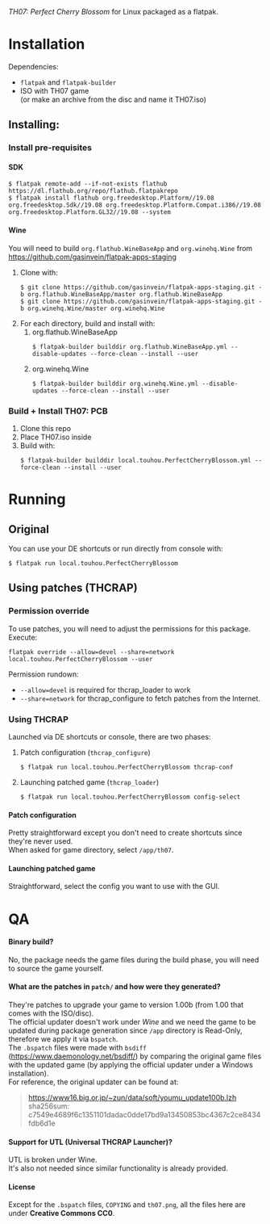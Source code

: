 _TH07: Perfect Cherry Blossom_ for Linux packaged as a flatpak.  

# Installation
Dependencies:

  - `flatpak` and `flatpak-builder`
  - ISO with TH07 game  
    (or make an archive from the disc and name it TH07.iso)

## Installing:
### Install pre-requisites
#### SDK
```
$ flatpak remote-add --if-not-exists flathub https://dl.flathub.org/repo/flathub.flatpakrepo
$ flatpak install flathub org.freedesktop.Platform//19.08 org.freedesktop.Sdk//19.08 org.freedesktop.Platform.Compat.i386//19.08 org.freedesktop.Platform.GL32//19.08 --system
```
#### Wine
You will need to build `org.flathub.WineBaseApp` and `org.winehq.Wine` from <https://github.com/gasinvein/flatpak-apps-staging>

1. Clone with:
   ```
   $ git clone https://github.com/gasinvein/flatpak-apps-staging.git -b org.flathub.WineBaseApp/master org.flathub.WineBaseApp
   $ git clone https://github.com/gasinvein/flatpak-apps-staging.git -b org.winehq.Wine/master org.winehq.Wine
   ```
2. For each directory, build and install with:
    1. org.flathub.WineBaseApp
       ```
       $ flatpak-builder builddir org.flathub.WineBaseApp.yml --disable-updates --force-clean --install --user
       ```
    2. org.winehq.Wine
       ```
       $ flatpak-builder builddir org.winehq.Wine.yml --disable-updates --force-clean --install --user
       ```

### Build + Install TH07: PCB
1. Clone this repo
2. Place TH07.iso inside
3. Build with:
   ```
   $ flatpak-builder builddir local.touhou.PerfectCherryBlossom.yml --force-clean --install --user
   ```

# Running
## Original
You can use your DE shortcuts or run directly from console with:
```
$ flatpak run local.touhou.PerfectCherryBlossom
```

## Using patches (THCRAP)

### Permission override
To use patches, you will need to adjust the permissions for this package.  
Execute:
```
flatpak override --allow=devel --share=network local.touhou.PerfectCherryBlossom --user
```

Permission rundown:

  - `--allow=devel` is required for thcrap_loader to work
  - `--share=network` for thcrap_configure to fetch patches from the Internet.

### Using THCRAP
Launched via DE shortcuts or console, there are two phases:

  1. Patch configuration (`thcrap_configure`)
     ```
     $ flatpak run local.touhou.PerfectCherryBlossom thcrap-conf
     ```
  2. Launching patched game (`thcrap_loader`)
     ```
     $ flatpak run local.touhou.PerfectCherryBlossom config-select
     ```

#### Patch configuration
Pretty straightforward except you don't need to create shortcuts since they're never used.  
When asked for game directory, select `/app/th07`.

#### Launching patched game
Straightforward, select the config you want to use with the GUI.

# QA
#### Binary build?  
No, the package needs the game files during the build phase, you will need to source the game yourself.

#### What are the patches in `patch/` and how were they generated?
They're patches to upgrade your game to version 1.00b (from 1.00 that comes with the ISO/disc).  
The official updater doesn't work under _Wine_ and we need the game to be updated during package generation
since `/app` directory is Read-Only, therefore we apply it via `bspatch`.  
The `.bspatch` files were made with `bsdiff` (<https://www.daemonology.net/bsdiff/>) by comparing the original game files with the updated game (by applying the official updater under a Windows installation).  
For reference, the original updater can be found at:

> <https://www16.big.or.jp/~zun/data/soft/youmu_update100b.lzh>  
  sha256sum: c7549e4689f6c1351101dadac0dde17bd9a13450853bc4367c2ce8434fdb6d1e


#### Support for UTL (Universal THCRAP Launcher)?
UTL is broken under Wine.  
It's also not needed since similar functionality is already provided.

#### License
Except for the `.bspatch` files, `COPYING` and `th07.png`, all the files here are under __Creative Commons CC0__.
